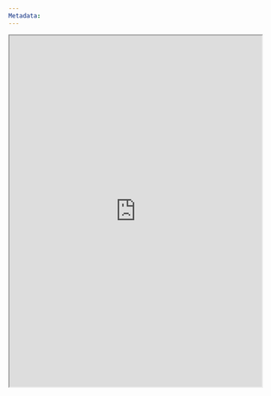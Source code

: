 ```yaml
---
Metadata: 
---
```



<iframe
    height = 700
    width = 100%
    padding = 0 0
    margins = 0 0
    src="https://docs.google.com/spreadsheets/d/1b4bI3uo_-u3r_FVVtOaqCFrkRYaBpyIZtd08S9k-9LA/edit#gid=0"></iframe>